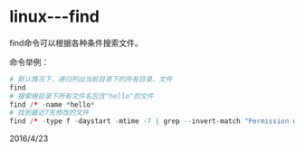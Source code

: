 # linux---find

find命令可以根据各种条件搜索文件。  

命令举例：  
```r
# 默认情况下，递归列出当前目录下的所有目录、文件
find
# 搜索根目录下所有文件名包含"hello"的文件
find /* -name *hello*
# 找到最近7天修改的文件
find /* -type f -daystart -mtime -7 | grep --invert-match "Permission denied"
```


2016/4/23  
